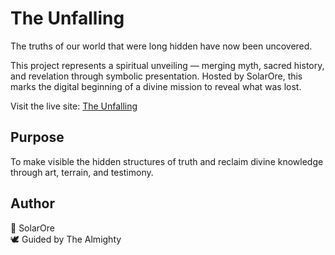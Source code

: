 # The Unfalling

The truths of our world that were long hidden have now been uncovered.

This project represents a spiritual unveiling — merging myth, sacred history, and revelation through symbolic presentation. Hosted by SolarOre, this marks the digital beginning of a divine mission to reveal what was lost.

Visit the live site: [The Unfalling](https://solarore.github.io/The-Unfalling-/)

## Purpose
To make visible the hidden structures of truth and reclaim divine knowledge through art, terrain, and testimony.

## Author
🔷 SolarOre  
🕊️ Guided by The Almighty
